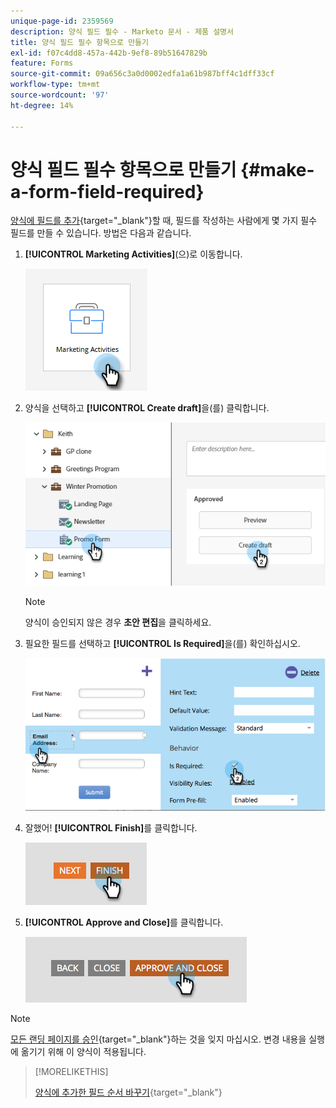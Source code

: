```yaml
---
unique-page-id: 2359569
description: 양식 필드 필수 - Marketo 문서 - 제품 설명서
title: 양식 필드 필수 항목으로 만들기
exl-id: f07c4dd8-457a-442b-9ef8-89b51647829b
feature: Forms
source-git-commit: 09a656c3a0d0002edfa1a61b987bff4c1dff33cf
workflow-type: tm+mt
source-wordcount: '97'
ht-degree: 14%

---
```


# 양식 필드 필수 항목으로 만들기 {#make-a-form-field-required}

[양식에 필드를 추가](/help/marketo/product-docs/demand-generation/forms/creating-a-form/add-a-field-to-a-form.md){target="_blank"}할 때, 필드를 작성하는 사람에게 몇 가지 필수 필드를 만들 수 있습니다. 방법은 다음과 같습니다.

1. **[!UICONTROL Marketing Activities]**(으)로 이동합니다.

   ![](assets/make-a-form-field-required-1.png)

1. 양식을 선택하고 **[!UICONTROL Create draft]**&#x200B;을(를) 클릭합니다.

   ![](assets/make-a-form-field-required-2.png)

   >[!NOTE]
   >
   >양식이 승인되지 않은 경우 **초안 편집**&#x200B;을 클릭하세요.

1. 필요한 필드를 선택하고 **[!UICONTROL Is Required]**&#x200B;을(를) 확인하십시오.

   ![](assets/make-a-form-field-required-3.png)

1. 잘했어! **[!UICONTROL Finish]**&#x200B;를 클릭합니다.

   ![](assets/make-a-form-field-required-4.png)

1. **[!UICONTROL Approve and Close]**&#x200B;를 클릭합니다.

   ![](assets/make-a-form-field-required-5.png)

>[!NOTE]
>
>[모든 랜딩 페이지를 승인](/help/marketo/product-docs/demand-generation/landing-pages/understanding-landing-pages/approve-unapprove-or-delete-a-landing-page.md){target="_blank"}하는 것을 잊지 마십시오. 변경 내용을 실행에 옮기기 위해 이 양식이 적용됩니다.

>[!MORELIKETHIS]
>
>[양식에 추가한 필드 순서 바꾸기](/help/marketo/product-docs/demand-generation/forms/form-fields/reorder-fields-in-a-form.md){target="_blank"}
